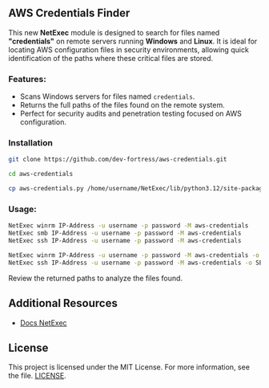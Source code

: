 ## AWS Credentials Finder

This new **NetExec** module is designed to search for files named **"credentials"** on remote servers running **Windows** and **Linux**. It is ideal for locating AWS configuration files in security environments, allowing quick identification of the paths where these critical files are stored.

### Features:
- Scans Windows servers for files named `credentials`.
- Returns the full paths of the files found on the remote system.
- Perfect for security audits and penetration testing focused on AWS configuration.

### Installation
```bash
git clone https://github.com/dev-fortress/aws-credentials.git  
```

```bash
cd aws-credentials  
```

```bash
cp aws-credentials.py /home/username/NetExec/lib/python3.12/site-packages/nxc/modules/  
```

### Usage:
```bash 
NetExec winrm IP-Address -u username -p password -M aws-credentials  
NetExec smb IP-Address -u username -p password -M aws-credentials  
NetExec ssh IP-Address -u username -p password -M aws-credentials  
```

```bash 
NetExec winrm IP-Address -u username -p password -M aws-credentials -o SEARCH_PATH_WIN=C:\\Users\\username\\pruebas\\  
NetExec ssh IP-Address -u username -p password -M aws-credentials -o SEARCH_PATH_LINUX=/home/username/  
```

Review the returned paths to analyze the files found.

## Additional Resources
- [Docs NetExec](https://github.com/Pennyw0rth/NetExec)

## License
This project is licensed under the MIT License. For more information, see the file. [LICENSE](LICENSE). 
